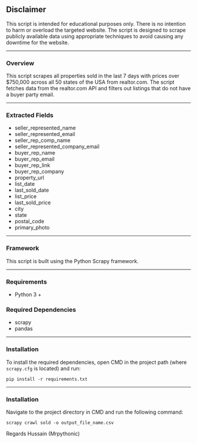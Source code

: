 ## Disclaimer
This script is intended for educational purposes only. There is no intention to harm or overload the targeted website. The script is designed to scrape publicly available data using appropriate techniques to avoid causing any downtime for the website.

---

### Overview
This script scrapes all properties sold in the last 7 days with prices over $750,000 across all 50 states of the USA from realtor.com. The script fetches data from the realtor.com API and filters out listings that do not have a buyer party email.

---

### Extracted Fields
- seller_represented_name
- seller_represented_email
- seller_rep_comp_name
- seller_represented_company_email
- buyer_rep_name
- buyer_rep_email
- buyer_rep_link
- buyer_rep_company
- property_url
- list_date
- last_sold_date
- list_price
- last_sold_price
- city
- state
- postal_code
- primary_photo

---

### Framework
This script is built using the Python Scrapy framework.

---

### Requirements
- Python 3 +

### Required Dependencies
- scrapy
- pandas

---

### Installation
To install the required dependencies, open CMD in the project path (where `scrapy.cfg` is located) and run:
```
pip install -r requirements.txt
```
---

### Installation

Navigate to the project directory in CMD and run the following command:
```
scrapy crawl sold -o output_file_name.csv
```

Regards
Hussain (Mrpythonic)
